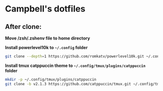 # Campbell's dotfiles

## After clone:

**Move /zsh/.zshenv file to home directory**

**Install powerlevel10k to `~/.config` folder**

```bash
git clone --depth=1 https://github.com/romkatv/powerlevel10k.git ~/.config/powerlevel10k
```

**Install tmux catppuccin theme to `~/.config/tmux/plugins/catppuccin` folder**

```bash
mkdir -p ~/.config/tmux/plugins/catppuccin
git clone -b v2.1.3 https://github.com/catppuccin/tmux.git ~/.config/tmux/plugins/catppuccin/tmux
```

